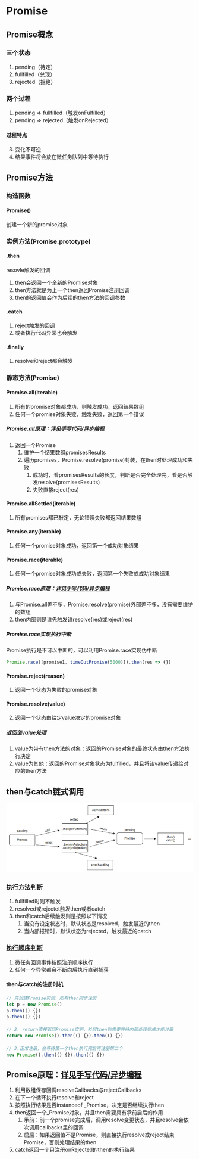 # Promise

## Promise概念

### 三个状态

1. pending（待定）
2. fullfilled（兑现）
3. rejected（拒绝）

### 两个过程

1. pending => fullfilled（触发onFulfilled）
2. pending => rejected（触发onRejected）

#### 过程特点

3. 变化不可逆
4. 结果事件将会放在微任务队列中等待执行

## Promise方法

### 构造函数

#### Promise()

创建一个新的promise对象

### 实例方法(Promise.prototype)

#### .then

resovle触发的回调

1. then会返回一个全新的Promise对象
2. then方法就是为上一个then返回Promise注册回调
3. then的返回值会作为后续的then方法的回调参数

#### .catch

1. reject触发的回调
2. 或者执行代码异常也会触发

#### .finally

1. resolve和reject都会触发

### 静态方法(Promise)

#### Promise.all(iterable)

1. 所有的promise对象都成功，则触发成功，返回结果数组
2. 任何一个promise对象失败，触发失败，返回第一个错误

##### Promise.all原理：[详见手写代码/异步编程](../08-代码手写/04-异步编程.md)

1. 返回一个Promise
   1. 维护一个结果数组promisesResults
   2. 遍历promises，Promise.resolve(promise)封装，在then时处理成功和失败
      1. 成功时，看promisesResults的长度，判断是否完全处理完，看是否触发resolve(promisesResults)
      2. 失败直接reject(res)

#### Promise.allSettled(iterable)

1. 所有promises都已敲定，无论错误失败都返回结果数组

#### Promise.any(iterable)

1. 任何一个promise对象成功，返回第一个成功对象结果

#### Promise.race(iterable)

1. 任何一个promise对象成功或失败，返回第一个失败或成功对象结果

##### Promise.race原理：[详见手写代码/异步编程](../08-代码手写/04-异步编程.md)

1. 与Promise.all差不多，Promise.resolve(promise)外部差不多，没有需要维护的数组
2. then内部则是谁先触发谁resolve(res)或reject(res)

##### Promise.race实现执行中断

Promise执行是不可以中断的，可以利用Promise.race实现伪中断

```js
Promise.race([promise1, timeOutPromise(5000)]).then(res => {})
```

#### Promise.reject(reason)

1. 返回一个状态为失败的promise对象

#### Promise.resolve(value)

2. 返回一个状态由给定value决定的promise对象

##### 返回值value处理

1. value为带有then方法的对象：返回的Promise对象的最终状态由then方法执行决定
2. value为其他：返回的Promise对象状态为fulfilled，并且将该value传递给对应的then方法

## then与catch链式调用

![Promise执行过程](assets/02-Promises执行过程.png)

### 执行方法判断

1. fullfilled时则不触发
2. resolved或rejectet触发then或者catch
3. then和catch后续触发则是按照以下情况
   1. 当没有设定状态时，默认状态是resolved，触发最近的then
   2. 当内部报错时，默认状态为rejected，触发最近的catch

### [执行顺序判断](https://juejin.cn/post/6844903987183894535)

1. 微任务回调事件按照注册顺序执行
2. 任何一个异常都会不断向后执行直到捕获

#### then与catch的注册时机

```js
// 先创建Promise实例，所有then同步注册
let p = new Promise()
p.then(() {})
p.then(() {})

// 2. return直接返回Promise实例，外层then则需要等待内部处理完成才能注册
return new Promise().then(() {}).then(() {})

// 3.正常注册，会等待第一个then执行完后再注册第二个
new Promise().then(() {}).then(() {})
```

## Promise原理：[详见手写代码/异步编程](../08-代码手写/04-异步编程.md)

1. 利用数组保存回调resolveCallbacks与rejectCallbacks
2. 在下一个循环执行resolve和reject
3. 按照执行结果是否instanceof _Promise，决定是否继续执行then
4. then返回一个_Promise对象，并且then需要具有承前启后的作用
   1. 承前：前一个promise完成后，调用resolve变更状态，并且resolve会依次调用callbacks里的回调
   2. 启后：如果返回值不是Promise，则直接执行resolve或reject结束Promise，否则处理结果的then
5. catch返回一个只注册onRejected的then的执行结果
